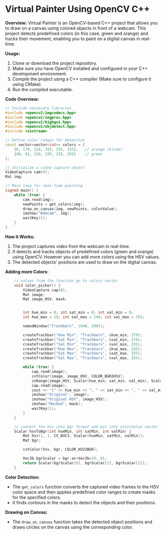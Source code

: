 # Virtual Painter Using OpenCV C++ 

**Overview:**
Virtual Painter is an OpenCV-based C++ project that allows you to draw on a canvas using colored objects in front of a webcam. This project detects predefined colors (in this case, green and orange) and tracks their movement, enabling you to paint on a digital canvas in real-time.

**Usage:**
1. Clone or download the project repository.
2. Make sure you have OpenCV installed and configured in your C++ development environment.
3. Compile the project using a C++ compiler (Make sure to configure it using CMake).
4. Run the compiled executable.

**Code Overview:**

```cpp
// Include necessary libraries
#include <opencv2/imgcodecs.hpp>
#include <opencv2/imgproc.hpp>
#include <opencv2/highgui.hpp>
#include <opencv2/objdetect.hpp>
#include <iostream>

// Define color ranges for detection
const vector<vector<int>> colors = {
    {0, 179, 224, 255, 255, 255},   // orange (kinda)
    {40, 91, 139, 255, 255, 255}    // green
};

// Initialize a video capture object
VideoCapture cam(0);
Mat img;

// Main loop for real-time painting
signed main() {
    while (true) {
        cam.read(img);
        newPoints = get_colors(img);
        draw_on_canvas(img, newPoints, colorValue);
        imshow("Webcam", img);
        waitKey(1);
    }
}
```

**How it Works:**

1. The project captures video from the webcam in real-time.
2. It detects and tracks objects of predefined colors (green and orange) using OpenCV. However you can add more colors using the HSV values.
3. The detected objects' positions are used to draw on the digital canvas.

**Adding more Colors:**
```cpp
    // values from the function go to colors vector
    void color_picker() {
        VideoCapture cap(0);
        Mat image;
        Mat image_HSV, mask;


        int hue_min = 0; int sat_min = 0; int val_min = 0;
        int hue_max = 19; int sat_max = 240; int val_max = 255;

        namedWindow("Trackbars", (640, 200));

        createTrackbar("Hue Min", "Trackbars", &hue_min, 179);
        createTrackbar("Sat Min", "Trackbars", &sat_min, 179);
        createTrackbar("Val Min", "Trackbars", &val_min, 255);
        createTrackbar("Hue Max", "Trackbars", &hue_max, 255);
        createTrackbar("Sat Max", "Trackbars", &sat_max, 255);
        createTrackbar("Val Max", "Trackbars", &val_max, 255);

        while (true) {
            cap.read(image);
            cvtColor(image, image_HSV, COLOR_BGR2HSV);
            inRange(image_HSV, Scalar(hue_min, sat_min, val_min), Scalar(hue_max,       sat_max, val_max), mask);
            cap.read(image);
            cout << "{" << hue_min << ", " << sat_min << ", " << val_min << ", " << hue_max << ", " << sat_max << ", " << val_max << "}" << endl;
            imshow("Original", image);
            imshow("Original HSV", image_HSV);
            imshow("Masked", mask);
            waitKey(1);
        }
    }

    // convert the hsv into bgr format and put into colorValue vector
    Scalar hsvToBgr(int hueMin, int satMin, int valMin) {
        Mat hsv(1, 1, CV_8UC3, Scalar(hueMin, satMin, valMin));
        Mat bgr;

        cvtColor(hsv, bgr, COLOR_HSV2BGR);

        Vec3b bgrScalar = bgr.at<Vec3b>(0, 0);
        return Scalar(bgrScalar[0], bgrScalar[1], bgrScalar[2]);
    }
``` 

**Color Detection:**

- The `get_colors` function converts the captured video frames to the HSV color space and then applies predefined color ranges to create masks for the specified colors.
- It finds contours in the masks to detect the objects and their positions.

**Drawing on Canvas:**

- The `draw_on_canvas` function takes the detected object positions and draws circles on the canvas using the corresponding color.